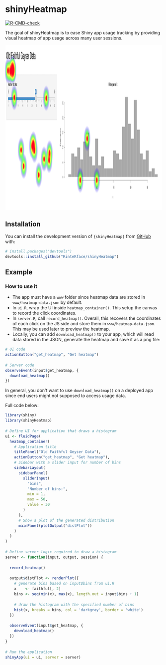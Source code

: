 
# shinyHeatmap

<!-- badges: start -->
[![R-CMD-check](https://github.com/RinteRface/shinyHeatmap/workflows/R-CMD-check/badge.svg)](https://github.com/RinteRface/shinyHeatmap/actions)
<!-- badges: end -->

The goal of shinyHeatmap is to ease Shiny app usage tracking by providing visual heatmap of
app usage across many user sessions.

<img src="man/figures/shinyHeatmap-basic.png" width="848" height="530">

## Installation

You can install the development version of `{shinyHeatmap}` from [GitHub](https://github.com/) with:

``` r
# install.packages("devtools")
devtools::install_github("RinteRface/shinyHeatmap")
```

## Example

### How to use it

- The app must have a `www` folder since 
heatmap data are stored in `www/heatmap-data.json` by default.
- In `ui.R`, wrap the UI inside `heatmap_container()`. This setup the canvas
to record the click coordinates.
- In `server.R`, call `record_heatmap()`. Overall, this recovers the
coordinates of each click on the JS side and store them in `www/heatmap-data.json`.
This may be used later to preview the heatmap.
- Locally, you can add `download_heatmap()` to your app, which will read data stored
in the JSON, generate the heatmap and save it as a png file:

```r
# UI code
actionButton("get_heatmap", "Get heatmap")

# Server code
observeEvent(input$get_heatmap, {
  download_heatmap()
})
```

In general, you don't want to use `download_heatmap()` on a deployed app since
end users might not supposed to access usage data.

Full code below:

```r
library(shiny)
library(shinyHeatmap)

# Define UI for application that draws a histogram
ui <- fluidPage(
  heatmap_container(
    # Application title
    titlePanel("Old Faithful Geyser Data"),
    actionButton("get_heatmap", "Get heatmap"),
    # Sidebar with a slider input for number of bins 
    sidebarLayout(
      sidebarPanel(
        sliderInput(
          "bins",
          "Number of bins:",
          min = 1,
          max = 50,
          value = 30
        )
      ),
      # Show a plot of the generated distribution
      mainPanel(plotOutput("distPlot"))
    )
  )
)

# Define server logic required to draw a histogram
server <- function(input, output, session) {
  
  record_heatmap()
  
  output$distPlot <- renderPlot({
    # generate bins based on input$bins from ui.R
    x    <- faithful[, 2]
    bins <- seq(min(x), max(x), length.out = input$bins + 1)
    
    # draw the histogram with the specified number of bins
    hist(x, breaks = bins, col = 'darkgray', border = 'white')
  })
  
  observeEvent(input$get_heatmap, {
    download_heatmap()
  })
}

# Run the application 
shinyApp(ui = ui, server = server)
```

